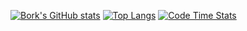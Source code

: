 
[![Bork's GitHub stats](https://github-readme-stats.vercel.app/api?username=Bork0038&show_icons=true&theme=onedark&bg_color=30,2b5876,4e4376&text_color=fff)](https://github.com/anuraghazra/github-readme-stats)
[![Top Langs](https://github-readme-stats.vercel.app/api/top-langs/?username=Bork0038&show_icons=true&theme=onedark&layout=compact&bg_color=30,2b5876,4e4376&text_color=fff)](https://github.com/anuraghazra/github-readme-stats)
[![Code Time Stats](https://github-readme-stats.vercel.app/api/wakatime?username=bork0038&show_icons=true&theme=onedark&layout=compact&bg_color=30,2b5876,4e4376&text_color=fff)](https://github.com/anuraghazra/github-readme-stats)
